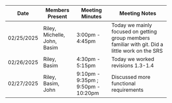 | Date       | Members Present                | Meeting Minutes                     | Meeting Notes |
| ---------- | ------------------------------ | ----------------------------------- | ------------- |
| 02/25/2025 | Riley, Michelle, John, Basim   | 3:00pm - 4:45pm                     | Today we mainly focused on getting group members familiar with git. Did a little work on the SRS |
| 02/26/2025 | Riley, Basim                   | 4:30pm - 5:15pm                     | Today we worked revisions 1.3-1.4 |
| 02/27/2025 | Riley, Basim, John             | 9:10pm - 9:35pm ; 9:50pm - 10:20pm  | Discussed more functional requirements |
